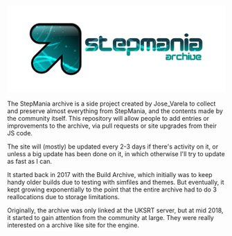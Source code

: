 <center>
<img src="https://github.com/JoseVarelaP/StepMania-Archive/blob/master/Headers/About.png?raw=true">
</center>

The StepMania archive is a side project created by Jose_Varela to collect and preserve almost everything from StepMania, and the contents made by the community itself. This repository will allow people to add entries or improvements to the archive, via pull requests or site upgrades from their JS code.

The site will (mostly) be updated every 2-3 days if there's activity on it, or unless a big update has been done on it, in which otherwise I'll try to update as fast as I can.

It started back in 2017 with the Build Archive, which initially was to keep handy older builds due to testing with simfiles and themes. But eventually, it kept growing exponentially to the point that the entire archive had to do 3 reallocations due to storage limitations.

Originally, the archive was only linked at the UKSRT server, but at mid 2018, it started to gain attention from the community at large. They were really interested on a archive like site for the engine.
